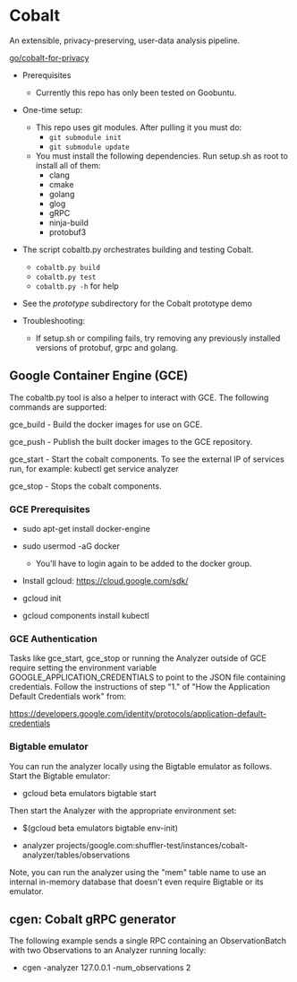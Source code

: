 # Cobalt
An extensible, privacy-preserving, user-data analysis pipeline.

[go/cobalt-for-privacy](https://goto.google.com/cobalt-for-privacy)

* Prerequisites
  * Currently this repo has only been tested on Goobuntu.

* One-time setup:
  * This repo uses git modules. After pulling it you must do:
    * `git submodule init`
    * `git submodule update`
  * You must install the following dependencies. Run setup.sh as root to install
  all of them:
    * clang
    * cmake
    * golang
    * glog
    * gRPC
    * ninja-build
    * protobuf3

* The script cobaltb.py orchestrates building and testing Cobalt.
  * `cobaltb.py build`
  * `cobaltb.py test`
  * `cobaltb.py -h` for help

* See the *prototype* subdirectory for the Cobalt prototype demo

* Troubleshooting:
  * If setup.sh or compiling fails, try removing any previously installed
    versions of protobuf, grpc and golang.

## Google Container Engine (GCE)

The cobaltb.py tool is also a helper to interact with GCE.  The following
commands are supported:

gce\_build   - Build the docker images for use on GCE.

gce\_push    - Publish the built docker images to the GCE repository.

gce\_start   - Start the cobalt components.  To see the external IP of services
               run, for example: kubectl get service analyzer

gce\_stop    - Stops the cobalt components.

### GCE Prerequisites

* sudo apt-get install docker-engine

* sudo usermod -aG docker
  * You'll have to login again to be added to the docker group.

* Install gcloud: https://cloud.google.com/sdk/

* gcloud init

* gcloud components install kubectl

### GCE Authentication

Tasks like gce\_start, gce\_stop or running the Analyzer outside of GCE require
setting the environment variable GOOGLE\_APPLICATION\_CREDENTIALS to point to
the JSON file containing credentials.  Follow the instructions of step "1." of
"How the Application Default Credentials work" from:

<https://developers.google.com/identity/protocols/application-default-credentials>

### Bigtable emulator

You can run the analyzer locally using the Bigtable emulator as follows.  Start
the Bigtable emulator:

* gcloud beta emulators bigtable start

Then start the Analyzer with the appropriate environment set:

* $(gcloud beta emulators bigtable env-init)

* analyzer projects/google.com:shuffler-test/instances/cobalt-analyzer/tables/observations

Note, you can run the analyzer using the "mem" table name to use an internal
in-memory database that doesn't even require Bigtable or its emulator.

## cgen: Cobalt gRPC generator

The following example sends a single RPC containing an ObservationBatch with two
Observations to an Analyzer running locally:

* cgen -analyzer 127.0.0.1 -num\_observations 2
